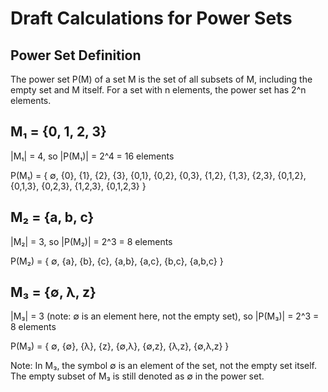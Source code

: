 # Draft Calculations for Power Sets

## Power Set Definition
The power set P(M) of a set M is the set of all subsets of M, including the empty set and M itself.
For a set with n elements, the power set has 2^n elements.

## M₁ = {0, 1, 2, 3}
|M₁| = 4, so |P(M₁)| = 2^4 = 16 elements

P(M₁) = {
  ∅,
  {0}, {1}, {2}, {3},
  {0,1}, {0,2}, {0,3}, {1,2}, {1,3}, {2,3},
  {0,1,2}, {0,1,3}, {0,2,3}, {1,2,3},
  {0,1,2,3}
}

## M₂ = {a, b, c}
|M₂| = 3, so |P(M₂)| = 2^3 = 8 elements

P(M₂) = {
  ∅,
  {a}, {b}, {c},
  {a,b}, {a,c}, {b,c},
  {a,b,c}
}

## M₃ = {∅, λ, z}
|M₃| = 3 (note: ∅ is an element here, not the empty set), so |P(M₃)| = 2^3 = 8 elements

P(M₃) = {
  ∅,
  {∅}, {λ}, {z},
  {∅,λ}, {∅,z}, {λ,z},
  {∅,λ,z}
}

Note: In M₃, the symbol ∅ is an element of the set, not the empty set itself. The empty subset of M₃ is still denoted as ∅ in the power set.